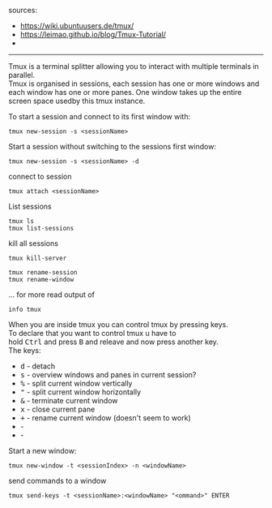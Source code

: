 sources:
+ https://wiki.ubuntuusers.de/tmux/
+ https://leimao.github.io/blog/Tmux-Tutorial/
+ 

---

Tmux is a terminal splitter allowing you to interact with multiple terminals in parallel.  
Tmux is organised in sessions, each session has one or more windows and each window has one or more panes.
One window takes up the entire screen space usedby this tmux instance.

To start a session and connect to its first window with:  
```
tmux new-session -s <sessionName>
```

Start a session without switching to the sessions first window:  
```
tmux new-session -s <sessionName> -d
```

connect to session
```
tmux attach <sessionName>
```

List sessions
```
tmux ls
tmux list-sessions
```

kill all sessions
```
tmux kill-server
```

```
tmux rename-session
tmux rename-window
```

...
for more read output of
```
info tmux
```

When you are inside tmux you can control tmux by pressing keys.  
To declare that you want to control tmux u have to  
hold <kbd>Ctrl</kbd> and press <kbd>B</kbd> and releave and now press another key.  
The keys:
+ <kbd>d</kbd> - detach
+ <kbd>s</kbd> - overview windows and panes in current session?
+ <kbd>%</kbd> - split current window vertically
+ <kbd>"</kbd> - split current window horizontally
+ <kbd>&</kbd> - terminate current window
+ <kbd>x</kbd> - close current pane
+ <kbd>+</kbd> - rename current window (doesn't seem to work)
+ <kbd></kbd> - 
+ <kbd></kbd> - 


Start a new window:
```
tmux new-window -t <sessionIndex> -n <windowName>
```
send commands to a window
```
tmux send-keys -t <sessionName>:<windowName> "<ommand>" ENTER
```